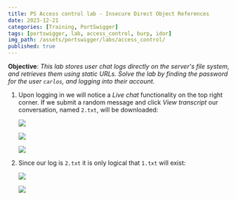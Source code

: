```yaml
---
title: PS Access control lab - Insecure Direct Object References
date: 2023-12-21
categories: [Training, PortSwigger]
tags: [portswigger, lab, access_control, burp, idor]
img_path: /assets/portswigger/labs/access_control/
published: true
---
```


**Objective**: _This lab stores user chat logs directly on the server's file system, and retrieves them using static URLs. Solve the lab by finding the password for the user `carlos`, and logging into their account._

1. Upon logging in we will notice a *Live chat* functionality on the top right corner. If we submit a random message and click *View transcript* our conversation, named `2.txt`, will be downloaded:

    ![](lab4_live_chat.png)

    ![](lab4_transcript.png)

    ![](lab4_transcript_burp.png)

2. Since our log is `2.txt` it is only logical that `1.txt` will exist:

    ![](lab4_transcript_carlos_burp.png)

    ![](lab4_solved.png)